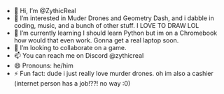 - 👋 Hi, I’m @ZythicReal
- 👀 I’m interested in Muder Drones and Geometry Dash, and i dabble in coding, music, and a bunch of other stuff. I LOVE TO DRAW LOL
- 🌱 I’m currently learning I should learn Python but im on a Chromebook how would that even work. Gonna get a real laptop soon.
- 💞️ I’m looking to collaborate on a game.
- 📫 You can reach me on Discord @zythicreal
- 😄 Pronouns: he/him
- ⚡ Fun fact: dude i just really love murder drones. oh im also a cashier (internet person has a job!??! no way :0)

<!---
ZythicReal/ZythicReal is a ✨ special ✨ repository because its `README.md` (this file) appears on your GitHub profile.
You can click the Preview link to take a look at your changes.
--->
